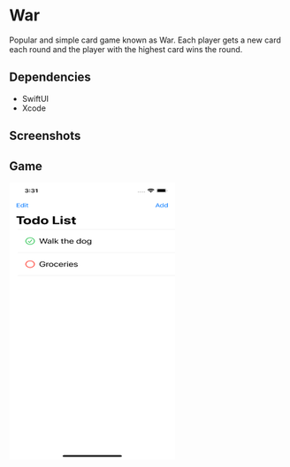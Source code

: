 # War
Popular and simple card game known as War. Each player gets a new card each round and the player with the highest card wins the round. 

## Dependencies
- SwiftUI
- Xcode

## Screenshots

## Game
<img src="https://github.com/patar-nguyen/swift_todo/blob/master/Todo_List/Assets.xcassets/Main.imageset/Main.png?raw=true" data-canonical-src="https://gyazo.com/eb5c5741b6a9a16c692170a41a49c858.png" width="300" height="500" />



